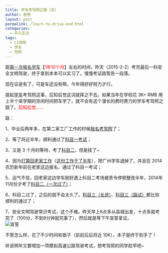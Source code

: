 ```yaml
---
title: 学车考驾照之路（完）
author: 老杨
layout: post
permalink: /learn-to-drive-end.html
categories:
  - 平凡生活
tags:
  - C1驾照
  - 学车
  - 驾照
---
```

距<a href="http://cyhour.com/some-feeling-about-learning-driving.html" target="_blank">第一次报名学车</a>【<span style = "color:red;">1年10个月</span>】左右的时间，昨天（2015-2-2）考完最后一科安全文明驾驶，终于拿到本本可以实习了。慢慢考证路暂告一段落。  


  
现在证是有了，可是车还没有啊，今年得好好努力才行。

提起<a href="http://cyhour.com/tag/%E5%AD%A6%E8%BD%A6" target="_blank">学车</a>考驾照这事，后知后觉这词就挥之不去。如果当年在学校花 3K+ RMB 用上半个来学期的空闲时间把车学了，就不会有这个漫长的费时费力的学车考驾照之路了。<span style = "color:red;">后知后觉……</span>

路：

1、毕业后两年多，在第二家工厂工作的时候<a href="http://cyhour.com/some-feeling-about-learning-driving.html" target="_blank">报名考驾照</a>了；

2、等了将近半年，顺利通过了<a href="http://cyhour.com/lesson-one-of-learning-to-drive.html" target="_blank">科目一考试</a>；

3、又是 3 个月的等待，考了<a href="http://cyhour.com/miss-opportunity.html" target="_blank">科目二</a>，但是挂了~

4、因为<a href="http://cyhour.com/goodbye-guangzhou.html" target="_blank">打算回老家工作</a>（<a href="http://cyhour.com/hurriedly-2014.html" target="_blank">这份工作干了半年</a>），把广州学车退掉了，并且在 2014 农历新年前在老家这边报名，通过了科目一考试；

5、运气不佳，回老家这边学车刚好遇上科目二考场被责令停顿整改半年，2014年11月份才考了<a href="http://cyhour.com/kemuer-2014-11-16.html" target="_blank">科目二（一次过了）</a>；

6、科目二过了，之后的就不会太久了。<a href="http://cyhour.com/pick-oranges.html" target="_blank">科目三（长途）</a>、<a href="http://cyhour.com/kemusan.html" target="_blank">科目三（路试）</a>都比较顺利的通过了；

7、安全文明驾驶常识考试，这个不难。昨天早上6点多从县城出发，十点多就考完了（100分，不到8分钟就完事了），然后就是等下午宣誓拿证。  
![ 宣誓 ][1]

不管怎么样，花了不少时间和银子（前前后后将近 10K），本子是终于到手了！

听说明年又要增加一项模拟高速公路驾驶考试，想考驾照的同学趁早吧~

 [1]: http://cyhour.com/wp-content/uploads/2015/02/C1-xuanshi.jpg